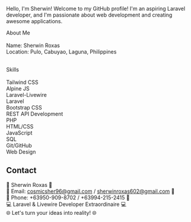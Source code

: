 Hello, I'm Sherwin!
Welcome to my GitHub profile! I'm an aspiring Laravel developer, and I'm passionate about web development and creating awesome applications.

About Me<br><br>
Name: Sherwin Roxas<br>
Location: Pulo, Cabuyao, Laguna, Philippines<br><br>

Skills<br><br>
Tailwind CSS<br>
Alpine JS<br>
Laravel-Livewire<br>
Laravel<br>
Bootstrap CSS<br>
REST API Development<br>
PHP<br>
HTML/CSS<br>
JavaScript<br>
SQL<br>
Git/GitHub<br>
Web Design<br>

## Contact

🚀 Sherwin Roxas 🌟<br>
📧 Email: cosmicsher96@gmail.com / sherwinroxas602@gmail.com 📧<br>
📱 Phone: +63950-909-8702 / +63994-215-2415 📱<br>
💻 Laravel & Livewire Developer Extraordinaire 💻<br>
🌐 Let's turn your ideas into reality! 🌐

<!---
MysticMaccc/MysticMaccc is a ✨ special ✨ repository because its `README.md` (this file) appears on your GitHub profile.
You can click the Preview link to take a look at your changes.
--->
